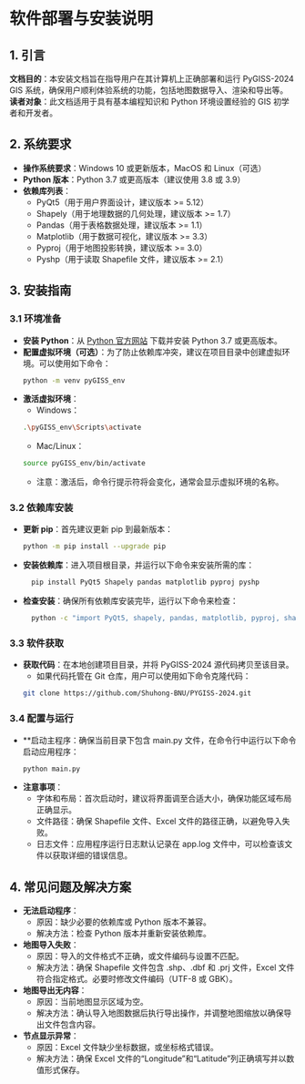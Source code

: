 # 软件部署与安装说明

## 1. 引言
**文档目的**：本安装文档旨在指导用户在其计算机上正确部署和运行 PyGISS-2024 GIS 系统，确保用户顺利体验系统的功能，包括地图数据导入、渲染和导出等。  
**读者对象**：此文档适用于具有基本编程知识和 Python 环境设置经验的 GIS 初学者和开发者。

## 2. 系统要求
- **操作系统要求**：Windows 10 或更新版本，MacOS 和 Linux（可选）
- **Python 版本**：Python 3.7 或更高版本（建议使用 3.8 或 3.9）
- **依赖库列表**：
    - PyQt5（用于用户界面设计，建议版本 >= 5.12）
    - Shapely（用于地理数据的几何处理，建议版本 >= 1.7）
    - Pandas（用于表格数据处理，建议版本 >= 1.1）
    - Matplotlib（用于数据可视化，建议版本 >= 3.3）
    - Pyproj（用于地图投影转换，建议版本 >= 3.0）
    - Pyshp（用于读取 Shapefile 文件，建议版本 >= 2.1）

## 3. 安装指南
### 3.1 环境准备
- **安装 Python**：从 [Python 官方网站](https://www.python.org/downloads/) 下载并安装 Python 3.7 或更高版本。
- **配置虚拟环境（可选）**：为了防止依赖库冲突，建议在项目目录中创建虚拟环境。可以使用如下命令：
    ```bash
    python -m venv pyGISS_env
    ```
- **激活虚拟环境**：
    - Windows：
    ```bash
    .\pyGISS_env\Scripts\activate
    ```
    - Mac/Linux： 
    ```bash
    source pyGISS_env/bin/activate
    ```
    - 注意：激活后，命令行提示符将会变化，通常会显示虚拟环境的名称。
### 3.2 依赖库安装
- **更新 pip**：首先建议更新 pip 到最新版本：
    ```bash
    python -m pip install --upgrade pip
    ```
- **安装依赖库**：进入项目根目录，并运行以下命令来安装所需的库：
  ```bash
    pip install PyQt5 Shapely pandas matplotlib pyproj pyshp
  ```
- **检查安装**：确保所有依赖库安装完毕，运行以下命令来检查：
  ```bash
    python -c "import PyQt5, shapely, pandas, matplotlib, pyproj, shapefile"
  ```
### 3.3 软件获取
- **获取代码**：在本地创建项目目录，并将 PyGISS-2024 源代码拷贝至该目录。
    - 如果代码托管在 Git 仓库，用户可以使用如下命令克隆代码：
    ```bash
    git clone https://github.com/Shuhong-BNU/PYGISS-2024.git
    ```
### 3.4 配置与运行
- **启动主程序：确保当前目录下包含 main.py 文件，在命令行中运行以下命令启动应用程序：
    ```bash
    python main.py
    ```
- **注意事项**：
    - 字体和布局：首次启动时，建议将界面调至合适大小，确保功能区域布局正确显示。
    - 文件路径：确保 Shapefile 文件、Excel 文件的路径正确，以避免导入失败。
    - 日志文件：应用程序运行日志默认记录在 app.log 文件中，可以检查该文件以获取详细的错误信息。

## 4. 常见问题及解决方案
- **无法启动程序**：
    - 原因：缺少必要的依赖库或 Python 版本不兼容。
    - 解决方法：检查 Python 版本并重新安装依赖库。
- **地图导入失败**：
    - 原因：导入的文件格式不正确，或文件编码与设置不匹配。
    - 解决方法：确保 Shapefile 文件包含 .shp、.dbf 和 .prj 文件，Excel 文件符合指定格式。必要时修改文件编码（UTF-8 或 GBK）。
- **地图导出无内容**：
    - 原因：当前地图显示区域为空。
    - 解决方法：确认导入地图数据后执行导出操作，并调整地图缩放以确保导出文件包含内容。
- **节点显示异常**：
    - 原因：Excel 文件缺少坐标数据，或坐标格式错误。
    - 解决方法：确保 Excel 文件的“Longitude”和“Latitude”列正确填写并以数值形式保存。
